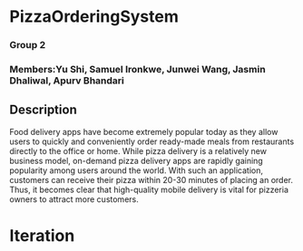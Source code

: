 # PizzaOrderingSystem
### Group 2
### Members:Yu Shi, Samuel Ironkwe, Junwei Wang, Jasmin Dhaliwal, Apurv Bhandari

## Description
Food delivery apps have become extremely popular today as they allow users to quickly and conveniently order ready-made meals from restaurants directly to the office or home. While pizza delivery is a relatively new business model, on-demand pizza delivery apps are rapidly gaining popularity among users around the world. With such an application, customers can receive their pizza within 20-30 minutes of placing an order. Thus, it becomes clear that high-quality mobile delivery is vital for pizzeria owners to attract more customers.







# Iteration








